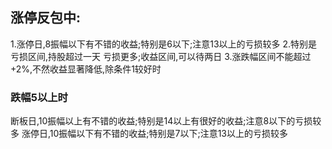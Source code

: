 ## 涨停反包中:
1.涨停日,8振幅以下有不错的收益;特别是6以下;注意13以上的亏损较多
2.特别是亏损区间,持股超过一天 亏损更多;收益区间,可以待两日
3.涨跌幅区间不能超过 +2%,不然收益显著降低,除条件1较好时
### 跌幅5以上时
断板日,10振幅以上有不错的收益;特别是14以上有很好的收益;注意8以下的亏损较多
涨停日,10振幅以下有不错的收益;特别是7以下;注意13以上的亏损较多
